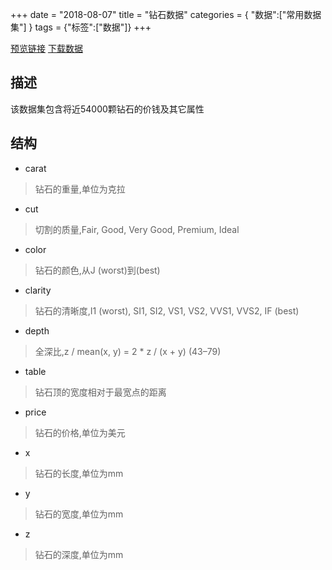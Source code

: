 +++
date = "2018-08-07"
title = "钻石数据"
categories = { "数据":["常用数据集"] }
tags = {"标签":["数据"]}
+++

[预览链接](/data/diamonds)
[下载数据](/download/diamonds)

## 描述
该数据集包含将近54000颗钻石的价钱及其它属性

## 结构

 - carat
 >钻石的重量,单位为克拉
 - cut
 >切割的质量,Fair, Good, Very Good, Premium, Ideal
 - color
 >钻石的颜色,从J (worst)到(best)
 - clarity
 >钻石的清晰度,I1 (worst), SI1, SI2, VS1, VS2, VVS1, VVS2, IF (best)
 - depth
 >全深比,z / mean(x, y) = 2 * z / (x + y) (43–79)
 - table
 >钻石顶的宽度相对于最宽点的距离
 - price
 >钻石的价格,单位为美元
 - x
 >钻石的长度,单位为mm
 - y
 >钻石的宽度,单位为mm
 - z
 >钻石的深度,单位为mm
